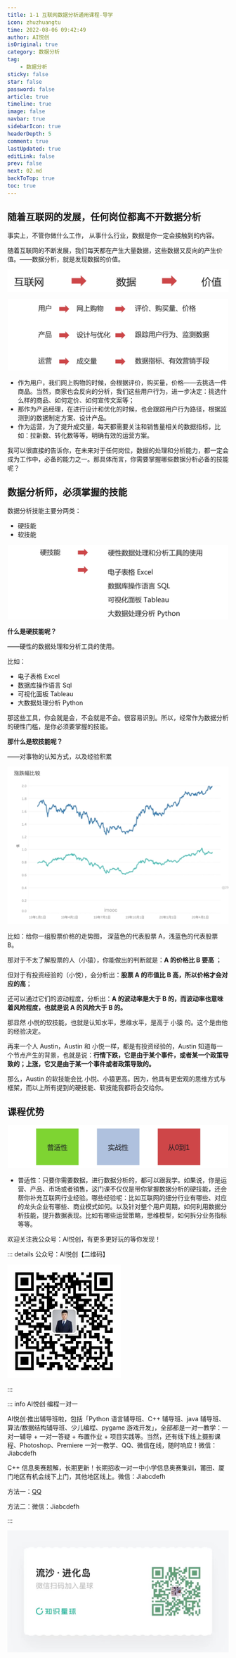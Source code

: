 ```yaml
---
title: 1-1 互联网数据分析通用课程-导学
icon: zhuzhuangtu
time: 2022-08-06 09:42:49
author: AI悦创
isOriginal: true
category: 数据分析
tag:
    - 数据分析
sticky: false
star: false
password: false
article: true
timeline: true
image: false
navbar: true
sidebarIcon: true
headerDepth: 5
comment: true
lastUpdated: true
editLink: false
prev: false
next: 02.md
backToTop: true
toc: true
---
```


## 随着互联网的发展，任何岗位都离不开数据分析

事实上，不管你做什么工作， 从事什么行业，数据是你一定会接触到的内容。

随着互联网的不断发展，我们每天都在产生大量数据，这些数据又反向的产生价值。——数据分析，就是发现数据的价值。

![image-20220806095700236](./01.assets/image-20220806095700236.png)



![image-20220806114212306](./01.assets/image-20220806114212306.png)

- 作为用户，我们网上购物的时候，会根据评价，购买量，价格——去挑选一件商品。当然，商家也会反向的分析，我们这些用户行为，进一步决定：挑选什么样的商品、如何定价、如何宣传文案等；
- 那作为产品经理，在进行设计和优化的时候，也会跟踪用户行为路径，根据监测到的数据制定方案、设计产品。
- 作为运营，为了提升成交量，每天都需要关注和销售量相关的数据指标，比如：拉新数、转化数等等，明确有效的运营方案。

我可以很直接的告诉你，在未来对于任何岗位，数据的处理和分析能力，都一定会成为工作中，必备的能力之一。那具体而言，你需要掌握哪些数据分析必备的技能呢？



## 数据分析师，必须掌握的技能

数据分析技能主要分两类：

- 硬技能
- 软技能

![image-20220806221219186](./01.assets/image-20220806221219186.png)

**什么是硬技能呢？**

——硬性的数据处理和分析工具的使用。

比如：

- 电子表格 Excel
- 数据库操作语言 Sql
- 可视化面板 Tableau
- 大数据处理分析 Python

那这些工具，你会就是会，不会就是不会。很容易识别。所以，经常作为数据分析的硬性门槛，是你必须要掌握的技能。



**那什么是软技能呢？**

——对事物的认知方式，以及经验积累

 ![image-20220806221441666](./01.assets/image-20220806221441666.png)

比如：给你一组股票价格的走势图， 深蓝色的代表股票 A，浅蓝色的代表股票 B。

那对于不太了解股票的人（小猿），你能做出的判断就是：**A 的价格比 B 要高** ；

但对于有投资经验的（小悦），会分析出：**股票 A 的市值比 B 高，所以价格才会对应的高**；

还可以通过它们的波动程度，分析出：**A 的波动率是大于 B 的，而波动率也意味着风险程度，也就是说  A 的风险大于 B 的。**

那显然 小悦的软技能，也就是认知水平，思维水平，是高于 小猿 的。这个是由他的经验决定。

再来一个人 Austin，Austin 和 小悦一样，都是有投资经验的，Austin 知道每一个节点产生的背景，也就是说：**行情下跌，它是由于某个事件，或者某一个政策导致的；上涨，它又是由于某一个事件或者政策导致的。**

那么，Austin 的软技能会比 小悦、小猿更高。因为，他具有更宏观的思维方式与框架，而以上所有提到的硬技能、软技能我都将会交给你。



## 课程优势

![image-20220806223129838](./01.assets/image-20220806223129838.png)





- 普适性：只要你需要数据，进行数据分析的，都可以跟我学。如果说，你是运营、产品、市场或者销售，这门课不仅仅是带你掌握数据分析的硬技能，还会帮你补充互联网行业经验。哪些经验呢：比如互联网的细分行业有哪些、对应的龙头企业有哪些、商业模式如何。以及针对整个用户周期，如何利用数据分析技能，提升数据表现。比如有哪些运营策略，思维模型，如何拆分业务指标等等。



欢迎关注我公众号：AI悦创，有更多更好玩的等你发现！

::: details 公众号：AI悦创【二维码】

![](/gzh.jpg)

:::

::: info AI悦创·编程一对一

AI悦创·推出辅导班啦，包括「Python 语言辅导班、C++ 辅导班、java 辅导班、算法/数据结构辅导班、少儿编程、pygame 游戏开发」，全部都是一对一教学：一对一辅导 + 一对一答疑 + 布置作业 + 项目实践等。当然，还有线下线上摄影课程、Photoshop、Premiere 一对一教学、QQ、微信在线，随时响应！微信：Jiabcdefh

C++ 信息奥赛题解，长期更新！长期招收一对一中小学信息奥赛集训，莆田、厦门地区有机会线下上门，其他地区线上。微信：Jiabcdefh

方法一：[QQ](http://wpa.qq.com/msgrd?v=3&uin=1432803776&site=qq&menu=yes)

方法二：微信：Jiabcdefh

:::

![](/zsxq.jpg)

















